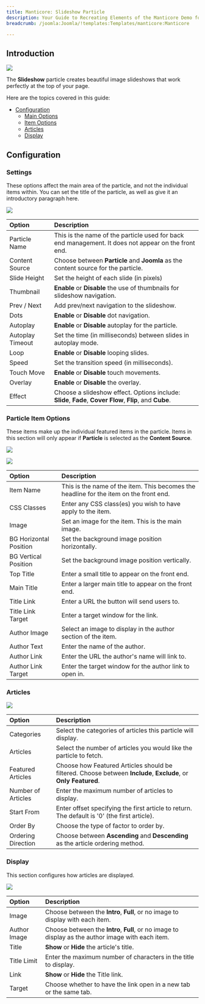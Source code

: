 ```yaml
---
title: Manticore: Slideshow Particle
description: Your Guide to Recreating Elements of the Manticore Demo for Joomla
breadcrumb: /joomla:Joomla/!templates:Templates/manticore:Manticore

---
```


## Introduction

![](assets/particle_slideshow1.png)

The **Slideshow** particle creates beautiful image slideshows that work perfectly at the top of your page.

Here are the topics covered in this guide:

* [Configuration](#configuration)
    - [Main Options](#settings)
    - [Item Options](#particle-item-options)
    - [Articles](#articles)
    - [Display](#display)

## Configuration

### Settings

These options affect the main area of the particle, and not the individual items within. You can set the title of the particle, as well as give it an introductory paragraph here.

![](assets/particle_slideshow2.png)

| Option           | Description                                                                                              |
|:---------------- |:-------------------------------------------------------------------------------------------------------- |
| Particle Name    | This is the name of the particle used for back end management. It does not appear on the front end.      |
| Content Source   | Choose between **Particle** and **Joomla** as the content source for the particle.                       |
| Slide Height     | Set the height of each slide (in pixels)                                                                 |
| Thumbnail        | **Enable** or **Disable** the use of thumbnails for slideshow navigation.                                |
| Prev / Next      | Add prev/next navigation to the slideshow.                                                               |
| Dots             | **Enable** or **Disable** dot navigation.                                                                |
| Autoplay         | **Enable** or **Disable** autoplay for the particle.                                                     |
| Autoplay Timeout | Set the time (in milliseconds) between slides in autoplay mode.                                          |
| Loop             | **Enable** or **Disable** looping slides.                                                                |
| Speed            | Set the transition speed (in milliseconds).                                                              |
| Touch Move       | **Enable** or **Disable** touch movements.                                                               |
| Overlay          | **Enable** or **Disable** the overlay.                                                                   |
| Effect           | Choose a slideshow effect. Options include: **Slide**, **Fade**, **Cover Flow**, **Flip**, and **Cube**. |

### Particle Item Options

These items make up the individual featured items in the particle. Items in this section will only appear if **Particle** is selected as the **Content Source**.

![](assets/particle_slideshow3.png)

![](assets/particle_slideshow4.png)

| Option                 | Description                                                                            |
|:---------------------- |:-------------------------------------------------------------------------------------- |
| Item Name              | This is the name of the item. This becomes the headline for the item on the front end. |
| CSS Classes            | Enter any CSS class(es) you wish to have apply to the item.                            |
| Image                  | Set an image for the item. This is the main image.                                     |
| BG Horizontal Position | Set the background image position horizontally.                                        |
| BG Vertical Position   | Set the background image position vertically.                                          |
| Top Title              | Enter a small title to appear on the front end.                                        |
| Main Title             | Enter a larger main title to appear on the front end.                                  |
| Title Link             | Enter a URL the button will send users to.                                             |
| Title Link Target      | Enter a target window for the link.                                                    |
| Author Image           | Select an image to display in the author section of the item.                          |
| Author Text            | Enter the name of the author.                                                          |
| Author Link            | Enter the URL the author's name will link to.                                          |
| Author Link Target     | Enter the target window for the author link to open in.                                |

### Articles

![](assets/particle_slideshow5.png)

| Option             | Description                                                                                                     |
| :-----             | :-----                                                                                                          |
| Categories         | Select the categories of articles this particle will display.                                                   |
| Articles           | Select the number of articles you would like the particle to fetch.                                             |
| Featured Articles  | Choose how Featured Articles should be filtered. Choose between **Include**, **Exclude**, or **Only Featured**. |
| Number of Articles | Enter the maximum number of articles to display.                                                                |
| Start From         | Enter offset specifying the first article to return. The default is '0' (the first article).                    |
| Order By           | Choose the type of factor to order by.                                                                          |
| Ordering Direction | Choose between **Ascending** and **Descending** as the article ordering method.                                 |

### Display

This section configures how articles are displayed.

![](assets/particle_slideshow6.png)

| Option       | Description                                                                                        |
|:------------ |:-------------------------------------------------------------------------------------------------- |
| Image        | Choose between the **Intro**, **Full**, or no image to display with each item.                     |
| Author Image | Choose between the **Intro**, **Full**, or no image to display as the author image with each item. |
| Title        | **Show** or **Hide** the article's title.                                                          |
| Title Limit  | Enter the maximum number of characters in the title to display.                                    |
| Link         | **Show** or **Hide** the Title link.                                                               |
| Target       | Choose whether to have the link open in a new tab or the same tab.                                 |
